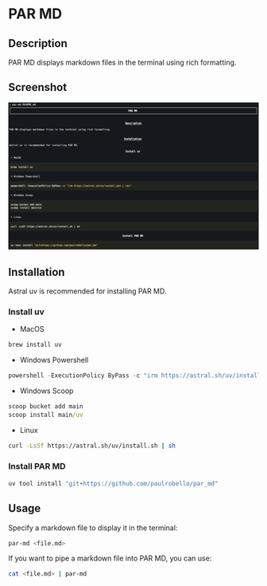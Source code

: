 # PAR MD

## Description

PAR MD displays markdown files in the terminal using rich formatting.

## Screenshot
![Screenshot of PAR MD](https://raw.githubusercontent.com/paulrobello/par_md/main/Screenshot.png)


## Installation

Astral uv is recommended for installing PAR MD.

### Install uv

* MacOS 
```bash
brew install uv
```

* Windows Powershell
```powershell 
powershell -ExecutionPolicy ByPass -c "irm https://astral.sh/uv/install.ps1 | iex"
```

* Windows Scoop
```cmd
scoop bucket add main
scoop install main/uv
```

* Linux
```bash
curl -LsSf https://astral.sh/uv/install.sh | sh
```


### Install PAR MD
```bash
uv tool install "git+https://github.com/paulrobello/par_md"
```


## Usage

Specify a markdown file to display it in the terminal:
```bash
par-md <file.md>
```

If you want to pipe a markdown file into PAR MD, you can use:
```bash
cat <file.md> | par-md 
```
